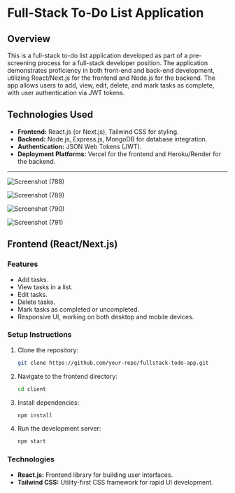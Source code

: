 
# Full-Stack To-Do List Application

## Overview
This is a full-stack to-do list application developed as part of a pre-screening process for a full-stack developer position. The application demonstrates proficiency in both front-end and back-end development, utilizing React/Next.js for the frontend and Node.js for the backend. The app allows users to add, view, edit, delete, and mark tasks as complete, with user authentication via JWT tokens.

## Technologies Used
- **Frontend:** React.js (or Next.js), Tailwind CSS for styling.
- **Backend:** Node.js, Express.js, MongoDB for database integration.
- **Authentication:** JSON Web Tokens (JWT).
- **Deployment Platforms:** Vercel for the frontend and Heroku/Render for the backend.

---


![Screenshot (788)](https://github.com/user-attachments/assets/13cd2c14-4ed5-4acc-8bd0-55f5e50f8d10)

![Screenshot (789)](https://github.com/user-attachments/assets/27069629-e371-49bb-96fb-bba6b41e169a)

![Screenshot (790)](https://github.com/user-attachments/assets/5cac5d14-8f9d-4d9c-a0e1-2f1f30fe7621)


![Screenshot (791)](https://github.com/user-attachments/assets/428dfeb2-b3f7-4d6b-9884-f50b93d38dbf)

## Frontend (React/Next.js)

### Features
- Add tasks.
- View tasks in a list.
- Edit tasks.
- Delete tasks.
- Mark tasks as completed or uncompleted.
- Responsive UI, working on both desktop and mobile devices.
  
### Setup Instructions

1. Clone the repository:
   ```bash
   git clone https://github.com/your-repo/fullstack-todo-app.git
   ```

2. Navigate to the frontend directory:
   ```bash
   cd client
   ```

3. Install dependencies:
   ```bash
   npm install
   ```

4. Run the development server:
   ```bash
   npm start
   ```

### Technologies
- **React.js:** Frontend library for building user interfaces.
- **Tailwind CSS:** Utility-first CSS framework for rapid UI development.

